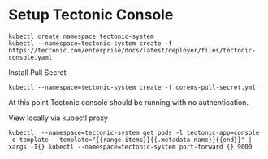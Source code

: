 # Setup Tectonic Console

```shell
kubectl create namespace tectonic-system
kubectl --namespace=tectonic-system create -f https://tectonic.com/enterprise/docs/latest/deployer/files/tectonic-console.yaml
```

Install Pull Secret
``` shell
kubectl --namespace=tectonic-system create -f coreos-pull-secret.yml

```

At this point Tectonic console should be running with no authentication.

View locally via kubectl proxy
```shell
kubectl  --namespace=tectonic-system get pods -l tectonic-app=console -o template --template="{{range.items}}{{.metadata.name}}{{end}}" | xargs -I{} kubectl --namespace=tectonic-system port-forward {} 9000
```
